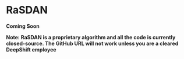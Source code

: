 # RaSDAN
**Coming Soon**

**Note: RaSDAN is a proprietary algorithm and all the code is currently closed-source. The GitHub URL will not work unless you are a cleared DeepShift employee**

